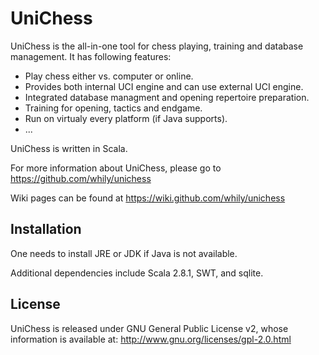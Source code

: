 UniChess
========

UniChess is the all-in-one tool for chess playing, training and
database management. It has following features:

* Play chess either vs. computer or online.
* Provides both internal UCI engine and can use external UCI engine.
* Integrated database managment and opening repertoire preparation.
* Training for opening, tactics and endgame.
* Run on virtualy every platform (if Java supports).
* ...

UniChess is written in Scala.

For more information about UniChess, please go to
  https://github.com/whily/unichess

Wiki pages can be found at
  https://wiki.github.com/whily/unichess

Installation
------------

One needs to install JRE or JDK if Java is not available.

Additional dependencies include Scala 2.8.1, SWT, and sqlite.

License
-------

UniChess is released under GNU General Public License v2, whose information
is available at:
  http://www.gnu.org/licenses/gpl-2.0.html


